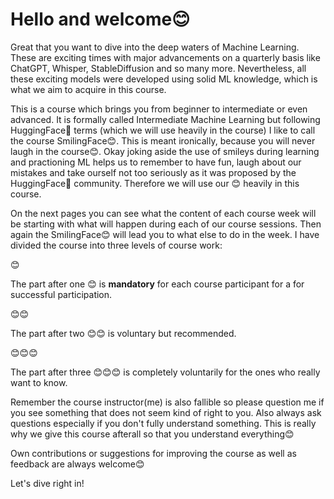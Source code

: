 # Hello and welcome😊

Great that you want to dive into the deep waters of Machine Learning. These are exciting times with major advancements on a quarterly basis like ChatGPT, Whisper, StableDiffusion and so many more. Nevertheless, all these exciting models were developed using solid ML knowledge, which is what we aim to acquire in this course.

This is a course which brings you from beginner to intermediate or even advanced. It is formally called Intermediate Machine Learning but following HuggingFace🤗 terms (which we will use heavily in the course) I like to call the course SmilingFace😊. This is meant ironically, because you will never laugh in the course😊. Okay joking aside the use of smileys during learning and practioning ML helps us to remember to have fun, laugh about our mistakes and take ourself not too seriously as it was proposed by the HuggingFace🤗 community. Therefore we will use our 😊 heavily in this course.

On the next pages you can see what the content of each course week will be starting with what will happen during each of our course sessions. Then again the SmilingFace😊  will lead you to what else to do in the week. I have divided the course into three levels of course work:

😊

The part after one 😊 is **mandatory** for each course participant for a for successful participation.

😊😊

The part after two 😊😊 is voluntary but recommended.

😊😊😊

The part after three 😊😊😊 is completely voluntarily for the ones who really want to know.



Remember the course instructor(me) is also fallible so please question me if you see something that does not seem kind of right to you. Also always ask questions especially if you don't fully understand something. This is really why we give this course afterall so that you understand everything😊

Own contributions or suggestions for improving the course as well as feedback are always welcome😊

Let's dive right in!
